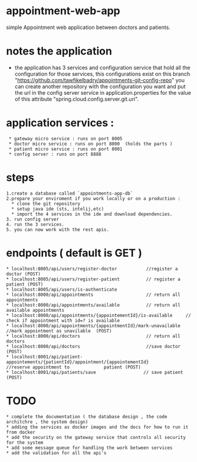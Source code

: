 # appointment-web-app
simple Appointment web application between doctors and patients.

# notes the application 
 * the application has 3 services and configuration service that hold all the configuration for those services, this            configurations exist on this branch "https://github.com/tawfikelbadry/appointments-git-config-repo" you can create another    repository with the configuration you want and put the url in the config server service in application.properties for the    value of this attribute "spring.cloud.config.server.git.uri".
 
# application services :
     * gateway micro service : runs on port 8005
     * doctor micro service : runs on port 8000  (holds the parts )
     * patient micro service : runs on port 8001
     * config server : runs on port 8888

# steps 
    1.create a database called `appointments-app-db`
    2.prepare your enviroment if you work locally or on a production :
      * clone the git repository
      * setup java ide (sts, intelij,etc)
      * import the 4 services in the ide and download dependencies.
    3. run config server
    4. run the 3 services.
    5. you can now work with the rest apis.

# endpoints ( default is GET )
    * localhost:8005/api/users/register-doctor           //register a doctor (POST)
    * localhost:8005/api/users/register-patient          // register a patient (POST)       
    * localhost:8005/api/users/is-authenticate
    * localhost:8000/api/appointments                    // return all appointments
    * localhost:8000/api/appointments/available          // return all available appointments
    * localhost:8000/api/appointments/{appointementId}/is-available     // check if appointment with id=? is available  
    * localhost:8000/api/appointments/{appointmentId}/mark-unavailable  //mark appointment as unavilable  (POST)
    * localhost:8000/api/doctors                         // return all doctors
    * localhost:8000/api/doctors                         //save doctor  (POST)
    * localhost:8001/api/patient-appointements/{patientId}/appointment/{appointementId}        //reserve appointment to             patient (POST)
    * localhost:8001/api/patients/save                  // save patient (POST)          

# TODO 
    * complete the documentation ( the database design , the code architchre , the system design)
    * adding the services as docker images and the docs for how to run it from docker
    * add the security on the gateway service that controls all security for the system 
    * add some message queue for handling the work between services
    * add the validation for all the api's 
